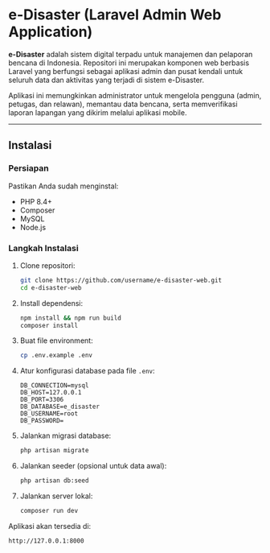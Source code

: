 # e-Disaster (Laravel Admin Web Application)

**e-Disaster** adalah sistem digital terpadu untuk manajemen dan pelaporan bencana di Indonesia.
Repositori ini merupakan komponen web berbasis Laravel yang berfungsi sebagai aplikasi admin dan pusat kendali untuk seluruh data dan aktivitas yang terjadi di sistem e-Disaster.

Aplikasi ini memungkinkan administrator untuk mengelola pengguna (admin, petugas, dan relawan), memantau data bencana, serta memverifikasi laporan lapangan yang dikirim melalui aplikasi mobile.

---

## Instalasi

### Persiapan

Pastikan Anda sudah menginstal:

* PHP 8.4+
* Composer
* MySQL
* Node.js

### Langkah Instalasi

1. Clone repositori:

   ```bash
   git clone https://github.com/username/e-disaster-web.git
   cd e-disaster-web
   ```

2. Install dependensi:

   ```bash
   npm install && npm run build
   composer install
   ```

3. Buat file environment:

   ```bash
   cp .env.example .env
   ```

4. Atur konfigurasi database pada file `.env`:

   ```
   DB_CONNECTION=mysql
   DB_HOST=127.0.0.1
   DB_PORT=3306
   DB_DATABASE=e_disaster
   DB_USERNAME=root
   DB_PASSWORD=
   ```

5. Jalankan migrasi database:

   ```bash
   php artisan migrate
   ```

6. Jalankan seeder (opsional untuk data awal):

   ```bash
   php artisan db:seed
   ```

7. Jalankan server lokal:

   ```bash
   composer run dev
   ```

Aplikasi akan tersedia di:

```
http://127.0.0.1:8000
```